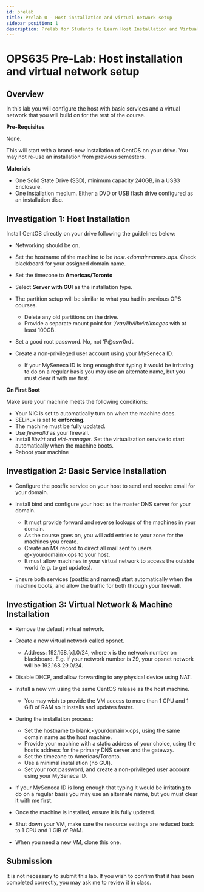 ```yaml
---
id: prelab
title: Prelab 0 - Host installation and virtual network setup
sidebar_position: 1
description: Prelab for Students to Learn Host Installation and Virtual Network Setup
---
```


# OPS635 Pre-Lab: Host installation and virtual network setup

## Overview

In this lab you will configure the host with basic services and a virtual network that you will build on for the rest of the course.

**Pre-Requisites**

None.

This will start with a brand-new installation of CentOS on your drive. You may not re-use an installation from previous semesters.

**Materials**

  - One Solid State Drive (SSD), minimum capacity 240GB, in a USB3 Enclosure.
  - One installation medium. Either a DVD or USB flash drive configured as an installation disc.


## Investigation 1: Host Installation

Install CentOS directly on your drive following the guidelines below:

  - Networking should be on.
  - Set the hostname of the machine to be _host.<domainname\>.ops_. Check blackboard for your assigned domain name.
  - Set the timezone to **Americas/Toronto**
  - Select **Server with GUI** as the installation type.
  - The partition setup will be similar to what you had in previous OPS courses.

       - Delete any old partitions on the drive.
       - Provide a separate mount point for _'/var/lib/libvirt/images_ with at least 100GB.

  - Set a good root password. No, not ‘P@ssw0rd’.
  - Create a non-privileged user account using your MySeneca ID.

       - If your MySeneca ID is long enough that typing it would be irritating to do on a regular basis you may use an alternate name, but you must clear it with me first.


**On First Boot**

Make sure your machine meets the following conditions:

  - Your NIC is set to automatically turn on when the machine does.
  - SELinux is set to **enforcing**.
  - The machine must be fully updated.
  - Use _firewalld_ as your firewall.
  - Install _libvirt_ and _virt-manager_. Set the virtualization service to start automatically when the machine boots.
  - Reboot your machine


## Investigation 2: Basic Service Installation

  - Configure the postfix service on your host to send and receive email for your domain.
  - Install bind and configure your host as the master DNS server for your domain.

       - It must provide forward and reverse lookups of the machines in your domain.
       - As the course goes on, you will add entries to your zone for the machines you create.
       - Create an MX record to direct all mail sent to users @<yourdomain\>.ops to your host.
       - It must allow machines in your virtual network to access the outside world (e.g. to get updates).

  - Ensure both services (postfix and named) start automatically when the machine boots, and allow the traffic for both through your firewall.


## Investigation 3: Virtual Network & Machine Installation

  - Remove the default virtual network.
  - Create a new virtual network called opsnet.

       - Address: 192.168.\[x\].0/24, where x is the network number on blackboard. E.g. if your network number is 29, your opsnet network will be 192.168.29.0/24.

  - Disable DHCP, and allow forwarding to any physical device using NAT.
  - Install a new vm using the same CentOS release as the host machine.

       - You may wish to provide the VM access to more than 1 CPU and 1 GiB of RAM so it installs and updates faster.

  - During the installation process:

       - Set the hostname to blank.<yourdomain\>.ops, using the same domain name as the host machine.
       - Provide your machine with a static address of your choice, using the host’s address for the primary DNS server and the gateway.
       - Set the timezone to Americas/Toronto.
       - Use a minimal installation (no GUI).
       - Set your root password, and create a non-privileged user account using your MySeneca ID.

  - If your MySeneca ID is long enough that typing it would be irritating to do on a regular basis you may use an alternate name, but you must clear it with me first.
  - Once the machine is installed, ensure it is fully updated.
  - Shut down your VM, make sure the resource settings are reduced back to 1 CPU and 1 GiB of RAM.
  - When you need a new VM, clone this one.


## Submission

It is not necessary to submit this lab. If you wish to confirm that it has been completed correctly, you may ask me to review it in class.
